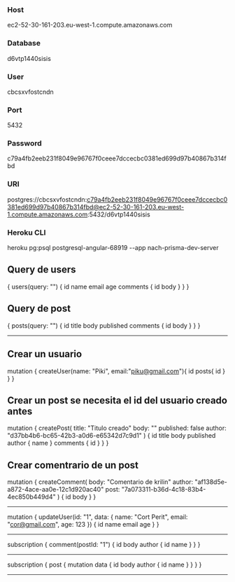 ### Host

ec2-52-30-161-203.eu-west-1.compute.amazonaws.com

### Database

d6vtp1440sisis

### User

cbcsxvfostcndn

### Port

5432

### Password

c79a4fb2eeb231f8049e96767f0ceee7dccecbc0381ed699d97b40867b314fbd

### URI

postgres://cbcsxvfostcndn:c79a4fb2eeb231f8049e96767f0ceee7dccecbc0381ed699d97b40867b314fbd@ec2-52-30-161-203.eu-west-1.compute.amazonaws.com:5432/d6vtp1440sisis

### Heroku CLI

heroku pg:psql postgresql-angular-68919 --app nach-prisma-dev-server

## Query de users

{
users(query: "") {
id
name
email
age
comments {
id
body
}
}
}

## Query de post

{
posts(query: "") {
id
title
body
published
comments {
id
body
}
}
}

---

## Crear un usuario

mutation {
createUser(name: "Piki", email:"piku@gmail.com"){
id
posts{
id
}
}
}

## Crear un post se necesita el id del usuario creado antes

mutation {
createPost(
title: "Titulo creado"
body: ""
published: false
author: "d37bb4b6-bc65-42b3-a0d6-e65342d7c9d1"
) {
id
title
body
published
author {
name
}
comments {
id
}
}
}

## Crear comentrario de un post

mutation {
createComment(
body: "Comentario de krilin"
author: "af138d5e-a872-4ace-aa0e-12c1d920ac40"
post: "7a073311-b36d-4c18-83b4-4ec850b449d4"
) {
id
body
}
}

---

mutation {
updateUser(id: "1", data: { name: "Cort Perit", email: "cor@gmail.com", age: 123 }) {
id
name
email
age
}
}

---

subscription {
comment(postId: "1") {
id
body
author {
id
name
}
}
}

---

subscription {
post {
mutation
data {
id
body
author {
id
name
}
}
}
}

---
